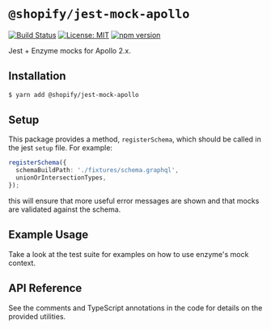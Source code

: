 # `@shopify/jest-mock-apollo`

[![Build Status](https://travis-ci.org/Shopify/quilt.svg?branch=master)](https://travis-ci.org/Shopify/quilt)
[![License: MIT](https://img.shields.io/badge/License-MIT-green.svg)](LICENSE.md) [![npm version](https://badge.fury.io/js/%40shopify%2Fjest-mock-apollo.svg)](https://badge.fury.io/js/%40shopify%2Fjest-mock-apollo)

Jest + Enzyme mocks for Apollo 2.x.

## Installation

```bash
$ yarn add @shopify/jest-mock-apollo
```

## Setup

This package provides a method, `registerSchema`, which should be called in the jest `setup` file. For example:

```ts
registerSchema({
  schemaBuildPath: './fixtures/schema.graphql',
  unionOrIntersectionTypes,
});
```

this will ensure that more useful error messages are shown and that mocks are validated against the schema.

## Example Usage

Take a look at the test suite for examples on how to use enzyme's mock context.

## API Reference

See the comments and TypeScript annotations in the code for details on the provided utilities.
